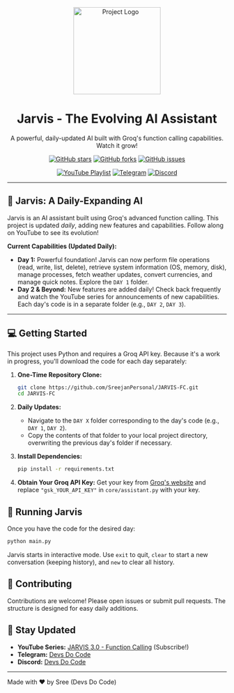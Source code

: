 <div align="center">
  <img src="https://yt3.googleusercontent.com/6j3seN-LTZCSKWNQFEc6JbwXg_8TH7U5EFmiLvePy3kja6nTJpOaNNRQQYD9fhrvmtZDQvCl4p4=s160-c-k-c0x00ffffff-no-rj" alt="Project Logo" width="200">
  <h1>Jarvis - The Evolving AI Assistant</h1>
  <p>A powerful, daily-updated AI built with Groq's function calling capabilities.  Watch it grow!</p>
  <p>
    <a href="https://github.com/SreejanPersonal/JARVIS-FC/stargazers"><img alt="GitHub stars" src="https://img.shields.io/github/stars/SreejanPersonal/JARVIS-FC?style=for-the-badge&logo=github"></a>
    <a href="https://github.com/SreejanPersonal/JARVIS-FC/network/members"><img alt="GitHub forks" src="https://img.shields.io/github/forks/SreejanPersonal/JARVIS-FC?style=for-the-badge&logo=github"></a>
    <a href="https://github.com/SreejanPersonal/JARVIS-FC/issues"><img alt="GitHub issues" src="https://img.shields.io/github/issues/SreejanPersonal/JARVIS-FC?style=for-the-badge&logo=github"></a>
  </p>
</div>

<div align="center">
  <a href="https://www.youtube.com/playlist?list=PLcb7hDy97wSKHMnu5iq_0zVhkuc0oJ_Py"><img alt="YouTube Playlist" src="https://img.shields.io/badge/YouTube-Playlist-red?style=for-the-badge&logo=youtube&logoColor=white"></a>
  <a href="https://t.me/devsdocode"><img alt="Telegram" src="https://img.shields.io/badge/Telegram-2CA5E0?style=for-the-badge&logo=telegram&logoColor=white"></a>
  <a href="https://discord.gg/ehwfVtsAts"><img alt="Discord" src="https://img.shields.io/badge/Discord-7289DA?style=for-the-badge&logo=discord&logoColor=white"></a>
</div>

---

## 🚀 Jarvis: A Daily-Expanding AI

Jarvis is an AI assistant built using Groq's advanced function calling.  This project is updated *daily*, adding new features and capabilities. Follow along on YouTube to see its evolution!

**Current Capabilities (Updated Daily):**

* **Day 1:**  Powerful foundation! Jarvis can now perform file operations (read, write, list, delete), retrieve system information (OS, memory, disk), manage processes, fetch weather updates, convert currencies, and manage quick notes.  Explore the `DAY 1` folder.
* **Day 2 & Beyond:**  New features are added daily!  Check back frequently and watch the YouTube series for announcements of new capabilities. Each day's code is in a separate folder (e.g., `DAY 2`, `DAY 3`).

---

## 💻 Getting Started

This project uses Python and requires a Groq API key. Because it's a work in progress, you'll download the code for each day separately:


1. **One-Time Repository Clone:**
   ```bash
   git clone https://github.com/SreejanPersonal/JARVIS-FC.git
   cd JARVIS-FC
   ```

2. **Daily Updates:**
    * Navigate to the `DAY X` folder corresponding to the day's code (e.g., `DAY 1`, `DAY 2`).
    * Copy the contents of that folder to your local project directory, overwriting the previous day's folder if necessary.

3. **Install Dependencies:**
   ```bash
   pip install -r requirements.txt
   ```

4. **Obtain Your Groq API Key:** Get your key from [Groq's website](https://groq.com) and replace `"gsk_YOUR_API_KEY"` in `core/assistant.py` with your key.


## 🏃 Running Jarvis

Once you have the code for the desired day:

```bash
python main.py
```

Jarvis starts in interactive mode.  Use `exit` to quit, `clear` to start a new conversation (keeping history), and `new` to clear all history.


## 🤝 Contributing

Contributions are welcome! Please open issues or submit pull requests. The structure is designed for easy daily additions.

## 📣 Stay Updated

* **YouTube Series:**  [JARVIS 3.0 - Function Calling](https://www.youtube.com/playlist?list=PLcb7hDy97wSKHMnu5iq_0zVhkuc0oJ_Py)  (Subscribe!)
* **Telegram:** [Devs Do Code](https://t.me/devsdocode)
* **Discord:** [Devs Do Code](https://discord.gg/ehwfVtsAts)


---

Made with ❤️ by Sree (Devs Do Code)
